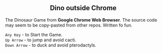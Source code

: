    <h2 align="center">Dino outside Chrome</h2>
  
<p>The Dinosaur Game from <b>Google Chrome Web Browser</b>.
The source code may seem to be copy-pasted from other repos.
Written fo fun.</p>
<code>Any Key</code>    - to Start the Game.<br>
<code>Up Arrow</code>   - to jump and avoid cacti.<br>
<code>Down Arrow</code> - to duck and avoid pterodactyls.
